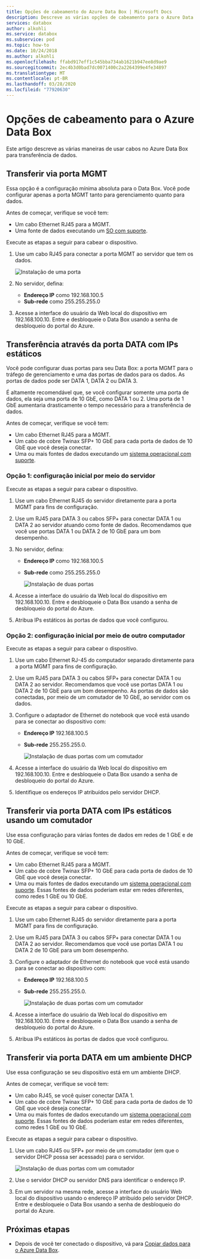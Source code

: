 ```yaml
---
title: Opções de cabeamento do Azure Data Box | Microsoft Docs
description: Descreve as várias opções de cabeamento para o Azure Data Box.
services: databox
author: alkohli
ms.service: databox
ms.subservice: pod
ms.topic: how-to
ms.date: 10/24/2018
ms.author: alkohli
ms.openlocfilehash: ffabd917eff1c545bba734ab1621b947ee8d9ae9
ms.sourcegitcommit: 2ec4b3d0bad7dc0071400c2a2264399e4fe34897
ms.translationtype: MT
ms.contentlocale: pt-BR
ms.lasthandoff: 03/28/2020
ms.locfileid: "77920630"
---
```

# <a name="cabling-options-for-your-azure-data-box"></a>Opções de cabeamento para o Azure Data Box

Este artigo descreve as várias maneiras de usar cabos no Azure Data Box para transferência de dados.

## <a name="transfer-via-mgmt-port"></a>Transferir via porta MGMT

Essa opção é a configuração mínima absoluta para o Data Box. Você pode configurar apenas a porta MGMT tanto para gerenciamento quanto para dados.

Antes de começar, verifique se você tem:

- Um cabo Ethernet RJ45 para a MGMT.
- Uma fonte de dados executando um [SO com suporte](data-box-system-requirements.md#supported-operating-systems-for-clients).

Execute as etapas a seguir para cabear o dispositivo.

1. Use um cabo RJ45 para conectar a porta MGMT ao servidor que tem os dados.

    ![Instalação de uma porta](media/data-box-cable-options/cabling-mgmt-only.png)

2. No servidor, defina:

    - **Endereço IP** como 192.168.100.5
    - **Sub-rede** como 255.255.255.0

3. Acesse a interface do usuário da Web local do dispositivo em 192.168.100.10. Entre e desbloqueie o Data Box usando a senha de desbloqueio do portal do Azure.


## <a name="transfer-via-data-port-with-static-ips"></a>Transferência através da porta DATA com IPs estáticos

Você pode configurar duas portas para seu Data Box: a porta MGMT para o tráfego de gerenciamento e uma das portas de dados para os dados. As portas de dados pode ser DATA 1, DATA 2 ou DATA 3.

É altamente recomendável que, se você configurar somente uma porta de dados, ela seja uma porta de 10 GbE, como DATA 1 ou 2. Uma porta de 1 GbE aumentaria drasticamente o tempo necessário para a transferência de dados.

Antes de começar, verifique se você tem:

- Um cabo Ethernet RJ45 para a MGMT.
- Um cabo de cobre Twinax SFP+ 10 GbE para cada porta de dados de 10 GbE que você deseja conectar.
- Uma ou mais fontes de dados executando um [sistema operacional com suporte](data-box-system-requirements.md#supported-operating-systems-for-clients).

### <a name="option-1---initial-setup-via-server"></a>Opção 1: configuração inicial por meio do servidor

Execute as etapas a seguir para cabear o dispositivo.

1. Use um cabo Ethernet RJ45 do servidor diretamente para a porta MGMT para fins de configuração.
2. Use um RJ45 para DATA 3 ou cabos SFP+ para conectar DATA 1 ou DATA 2 ao servidor atuando como fonte de dados. Recomendamos que você use portas DATA 1 ou DATA 2 de 10 GbE para um bom desempenho.
3. No servidor, defina:

   - **Endereço IP** como 192.168.100.5
   - **Sub-rede** como 255.255.255.0

     ![Instalação de duas portas](media/data-box-cable-options/cabling-2-port-setup.png)

3. Acesse a interface do usuário da Web local do dispositivo em 192.168.100.10. Entre e desbloqueie o Data Box usando a senha de desbloqueio do portal do Azure.
4. Atribua IPs estáticos às portas de dados que você configurou.

### <a name="option-2---initial-setup-via-separate-computer"></a>Opção 2: configuração inicial por meio de outro computador

Execute as etapas a seguir para cabear o dispositivo.

1. Use um cabo Ethernet RJ-45 do computador separado diretamente para a porta MGMT para fins de configuração.
2. Use um RJ45 para DATA 3 ou cabos SFP+ para conectar DATA 1 ou DATA 2 ao servidor. Recomendamos que você use portas DATA 1 ou DATA 2 de 10 GbE para um bom desempenho. As portas de dados são conectadas, por meio de um comutador de 10 GbE, ao servidor com os dados.
3. Configure o adaptador de Ethernet do notebook que você está usando para se conectar ao dispositivo com:

   - **Endereço IP** 192.168.100.5
   - **Sub-rede** 255.255.255.0.

     ![Instalação de duas portas com um comutador](media/data-box-cable-options/cabling-with-static-ip.png)

3. Acesse a interface do usuário da Web local do dispositivo em 192.168.100.10. Entre e desbloqueie o Data Box usando a senha de desbloqueio do portal do Azure.
4. Identifique os endereços IP atribuídos pelo servidor DHCP.

## <a name="transfer-via-data-port-with-static-ips-using-a-switch"></a>Transferir via porta DATA com IPs estáticos usando um comutador 

Use essa configuração para várias fontes de dados em redes de 1 GbE e de 10 GbE.

Antes de começar, verifique se você tem:

- Um cabo Ethernet RJ45 para a MGMT.
- Um cabo de cobre Twinax SFP+ 10 GbE para cada porta de dados de 10 GbE que você deseja conectar.
- Uma ou mais fontes de dados executando um [sistema operacional com suporte](data-box-system-requirements.md#supported-operating-systems-for-clients). Essas fontes de dados poderiam estar em redes diferentes, como redes 1 GbE ou 10 GbE.

Execute as etapas a seguir para cabear o dispositivo.

1. Use um cabo Ethernet RJ45 do servidor diretamente para a porta MGMT para fins de configuração.
2. Use um RJ45 para DATA 3 ou cabos SFP+ para conectar DATA 1 ou DATA 2 ao servidor. Recomendamos que você use portas DATA 1 ou DATA 2 de 10 GbE para um bom desempenho.
3. Configure o adaptador de Ethernet do notebook que você está usando para se conectar ao dispositivo com:

   - **Endereço IP** 192.168.100.5
   - **Sub-rede** 255.255.255.0.

     ![Instalação de duas portas com um comutador](media/data-box-cable-options/cabling-with-switch-static-ip.png)

3. Acesse a interface do usuário da Web local do dispositivo em 192.168.100.10. Entre e desbloqueie o Data Box usando a senha de desbloqueio do portal do Azure.
4. Atribua IPs estáticos às portas de dados que você configurou.


## <a name="transfer-via-data-port-in-a-dhcp-environment"></a>Transferir via porta DATA em um ambiente DHCP

Use essa configuração se seu dispositivo está em um ambiente DHCP.

Antes de começar, verifique se você tem:

- Um cabo RJ45, se você quiser conectar DATA 1.
- Um cabo de cobre Twinax SFP+ 10 GbE para cada porta de dados de 10 GbE que você deseja conectar.
- Uma ou mais fontes de dados executando um [sistema operacional com suporte](data-box-system-requirements.md#supported-operating-systems-for-clients). Essas fontes de dados poderiam estar em redes diferentes, como redes 1 GbE ou 10 GbE.

Execute as etapas a seguir para cabear o dispositivo.

1. Use um cabo RJ45 ou SFP+ por meio de um comutador (em que o servidor DHCP possa ser acessado) para o servidor.

    ![Instalação de duas portas com um comutador](media/data-box-cable-options/cabling-dhcp-data-only.png)
2. Use o servidor DHCP ou servidor DNS para identificar o endereço IP.
3. Em um servidor na mesma rede, acesse a interface do usuário Web local do dispositivo usando o endereço IP atribuído pelo servidor DHCP. Entre e desbloqueie o Data Box usando a senha de desbloqueio do portal do Azure.

## <a name="next-steps"></a>Próximas etapas

- Depois de você ter conectado o dispositivo, vá para [Copiar dados para o Azure Data Box](data-box-deploy-copy-data.md).
